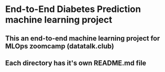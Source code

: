 # End-to-End Diabetes Prediction machine learning project

## This an end-to-end machine learning project for MLOps zoomcamp (datatalk.club)

## Each directory has it's own README.md file